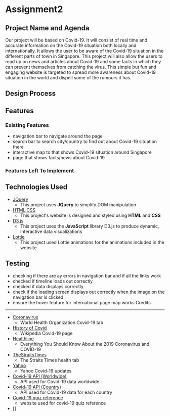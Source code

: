 # Assignment2

Project Name and Agenda
----------------------- 
Our project will be based on Covid-19. It will consist of real time and accurate information on the Covid-19 situation both locally and internationally. It allows the user to be aware of the Covid-19 situation in the different parts of town in Singapore. This project will also allow the users to read up on news and articles about Covid-19 and some facts in which they can prevent themselves from catching the virus. This simple but fun and engaging website is targeted to spread more awareness about Covid-19 situation in the world and dispell some of the rumours it has.

Design Process
--------------

Features
--------
### Existing Features
-   navigation bar to navigate around the page
-   search bar to search city/country to find out about Covid-19 situation there
-   interactive map to that shows Covid-19 situation around Singapore
-   page that shows facts/news about Covid-19

### Features Left To Implement

Technologies Used
-----------------
-   [JQuery](https://jquery.com)
    -   This project uses **JQuery** to simplify DOM manipulation
-   [HTML,CSS](https://html.com)
    -   This project's website is designed and styled using **HTML** and **CSS**
-   [D3.js](https://d3js.org/)
    -   This project uses the **JavaScript** library D3.js to produce dynamic, interactive data visualizations 
-   [Lottie](https://lottiefiles.com)
    -    This project used Lottie animations for the animations included in the website

Testing
-------
-   checking if there are ay errors in navigation bar and if all the links work
-   checked if timeline loads out correctly
-   checked if data displays correctly
-   check if the loading screen displays out correctly when the image on the navigation bar is clicked
-   ensure the hover feature for international page map works 
Credits
-------
-  [Coronavirus](https://www.who.int/health-topics/coronavirus#tab=tab_1)
    -   World Health Organization Covid-19 tab
-  [History of Covid](https://en.wikipedia.org/wiki/COVID-19#History)
    -   Wikipedia Covid-19 page
-  [Healthline](https://www.healthline.com/health/coronavirus-covid-19#)
    -   Everything You Should Know About the 2019 Coronavirus and COVID-19
-  [TheStraitsTimes](https://www.straitstimes.com/singapore/health)
    -   The Straits Times health tab
-  [Yahoo](https://sg.news.yahoo.com/health/)
    -   Yahoo Covid-19 updates
-  [Covid-19 API (Worldwide)](https://corona.lmao.ninja/v2/historical/all?lastdays=365)
    -   API used for Covid-19 data worldwide
-  [Covid-19 API (Country)](https://disease.sh/v3/covid-19/countries)
    -   API used for Covid-19 data for each country
-  [Covid-19 quiz reference](https://www.medicalnewstoday.com/articles/coronavirus-myths-explored)
    - website used for covid-19 quiz reference
-  []
